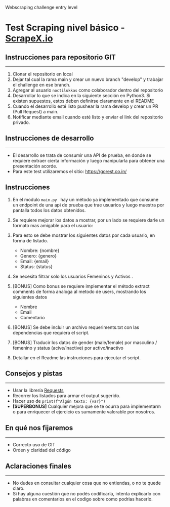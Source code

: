 Webscraping challenge entry level

# Test Scraping nivel básico - [ScrapeX.io](scrapex.io)


## Instrucciones para repositorio GIT

---

1. Clonar el repositorio en local
2. Dejar tal cual la rama main y crear un nuevo branch "develop" y trabajar el challenge en ese branch.
3. Agregar al usuario `noctilukkas` como colaborador dentro del repositorio
4. Desarrollar lo que se indica en la siguiente sección en Python3. Si existen supuestos, estos deben definirse claramente en el README
5. Cuando el desarrollo esté listo pushear la rama develop y crear un PR (Pull Request) a main.
6. Notificar mediante email cuando esté listo y enviar el link del repositorio privado.


## Instrucciones de desarrollo

---

* El desarrollo se trata de consumir una API de prueba, en donde se requiere extraer cierta información 
y luego manipularla para obtener una presentación acorde.
* Para este test utilizaremos el sitio: https://gorest.co.in/ 

## Instrucciones


1. En el modulo `main.py ` hay un método ya implementado que consume un endpoint de una api de prueba que trae usuarios
y luego muestra por pantalla todos los datos obtenidos.
2. Se requiere mejorar los datos a mostrar, por un lado se requiere darle un formato mas amigable para el usuario:
3. Para esto se debe mostrar los siguientes datos por cada usuario, en forma de listado.
    * Nombre: {nombre}
    * Genero: {genero} 
    * Email: {email} 
    * Status: {status}

4. Se necesita filtrar solo los usuarios Femeninos y Activos .
5. [BONUS] Como bonus se requiere implementar el método extract comments de forma analoga al metodo de users, mostrando los 
siguientes datos
    * Nombre
    * Email
    * Comentario
6. [BONUS] Se debe incluir un archivo requeriments.txt con las dependencias que requiera el script.
7. [BONUS] Traducir los datos de gender (male/female) por masculino / femenino y status (acive/inactive) por activo/inactivo
8. Detallar en el Readme las instruciones para ejecutar el script.

## Consejos y pistas

---
* Usar la librería [Requests](http://docs.python-requests.org/en/master/)
* Recorrer los listados para armar el output sugerido.
* Hacer uso de `print(f"Algún texto: {var}")`
* **[SUPERBONUS]** Cualquier mejora que se te ocurra para implementarm o para enriquecer el ejercicio es sumamente valorable
por nosotros.

## En qué nos fijaremos

---
* Correcto uso de GIT
* Orden y claridad del código

## Aclaraciones finales

---

* No dudes en consultar cualquier cosa que no entiendas, o no te quede claro.
* Si hay alguna cuestión que no podés codificarla, intenta explicarlo con palabras en comentarios en el codigo sobre como podrias hacerlo.
